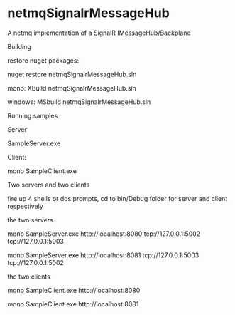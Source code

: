 netmqSignalrMessageHub
======================

A netmq implementation of a SignalR IMessageHub/Backplane

Building

restore nuget packages:

nuget restore netmqSignalrMessageHub.sln 

mono:
XBuild netmqSignalrMessageHub.sln 

windows:
MSbuild netmqSignalrMessageHub.sln 


Running samples

Server

SampleServer.exe <http listening address> <netmq publishing socket> <netmq subscriber socket>


Client:

mono SampleClient.exe  <server http listening address>


Two servers and two clients

fire up 4 shells or dos prompts, cd to bin/Debug folder for server and client respectively

the two servers

mono SampleServer.exe http://localhost:8080 tcp://127.0.0.1:5002 tcp://127.0.0.1:5003

mono SampleServer.exe http://localhost:8081 tcp://127.0.0.1:5003 tcp://127.0.0.1:5002


the two clients

mono SampleClient.exe  http://localhost:8080

mono SampleClient.exe  http://localhost:8081
